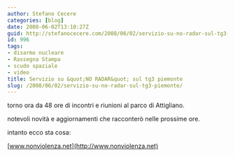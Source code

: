 ```yaml
---
author: Stefano Cecere
categories: [blog]
date: 2008-06-02T13:10:27Z
guid: http://stefanocecere.com/2008/06/02/servizio-su-no-radar-sul-tg3-piemonte/
id: 996
tags:
- disarmo nucleare
- Rassegna Stampa
- scudo spaziale
- video
title: Servizio su &quot;NO RADAR&quot; sul tg3 piemonte
slug: /2008/06/02/servizio-su-no-radar-sul-tg3-piemonte/
---
```


torno ora da 48 ore di incontri e riunioni al parco di Attigliano.

notevoli novità e aggiornamenti che racconterò nelle prossime ore.

intanto ecco sta cosa:

[www.nonviolenza.net](http://www.nonviolenza.net)
